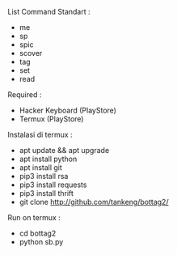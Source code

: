 List Command Standart :
- me
- sp
- spic
- scover
- tag
- set
- read

Required :
- Hacker Keyboard (PlayStore)
- Termux (PlayStore)

Instalasi di termux :
- apt update && apt upgrade
- apt install python
- apt install git
- pip3 install rsa
- pip3 install requests
- pip3 install thrift
- git clone http://github.com/tankeng/bottag2/

Run on termux :
- cd bottag2
- python sb.py
